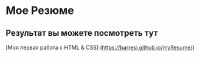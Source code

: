 # Мое Резюме

## Результат вы можете посмотреть тут

[Моя первая работа с HTML & CSS] (https://barresi.github.io/myResume/)
